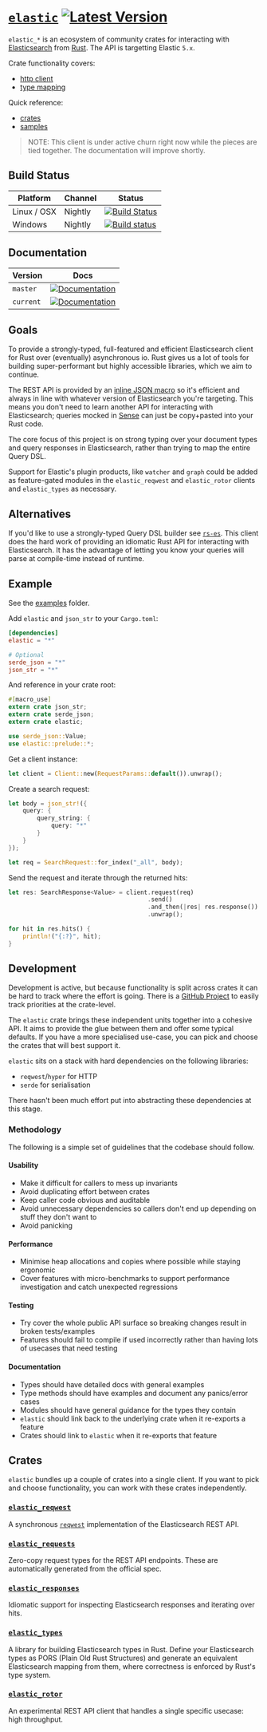 # [`elastic`](https://docs.rs/elastic/*/elastic/) [![Latest Version](https://img.shields.io/crates/v/elastic.svg)](https://crates.io/crates/elastic)

`elastic_*` is an ecosystem of community crates for interacting with [Elasticsearch](https://github.com/elastic/elasticsearch) from [Rust](https://www.rust-lang.org).
The API is targetting Elastic `5.x`.

Crate functionality covers:

- [http client](#elastic_reqwest)
- [type mapping](#elastic_types)

Quick reference:

- [crates](#crates)
- [samples](https://github.com/elastic-rs/elastic/tree/master/examples)

> NOTE: This client is under active churn right now while the pieces are tied together.
The documentation will improve shortly.

## Build Status
Platform  | Channel | Status
------------- | ------------- | -------------
Linux / OSX  | Nightly | [![Build Status](https://travis-ci.org/elastic-rs/elastic.svg?branch=master)](https://travis-ci.org/elastic-rs/elastic)
Windows  | Nightly | [![Build status](https://ci.appveyor.com/api/projects/status/t71058ht2qp732eh?svg=true)](https://ci.appveyor.com/project/KodrAus/elastic)

## Documentation

Version  | Docs
------------- | -------------
`master`  | [![Documentation](https://img.shields.io/badge/docs-rustdoc-orange.svg)](https://elastic-rs.github.io/elastic/elastic/)
`current`  | [![Documentation](https://img.shields.io/badge/docs-rustdoc-orange.svg)](https://docs.rs/elastic/*/elastic/)

## Goals

To provide a strongly-typed, full-featured and efficient Elasticsearch client for Rust over (eventually) asynchronous io. Rust gives us a lot of tools for building super-performant but highly accessible libraries, which we aim to continue.

The REST API is provided by an [inline JSON macro](https://github.com/KodrAus/json_str) so it's efficient and always in line with whatever version of Elasticsearch you're targeting. This means you don't need to learn another API for interacting with Elasticsearch; queries mocked in [Sense](https://www.elastic.co/blog/found-sense-a-cool-json-aware-interface-to-elasticsearch) can just be copy+pasted into your Rust code.

The core focus of this project is on strong typing over your document types and query responses in Elasticsearch, rather than trying to map the entire Query DSL.

Support for Elastic's plugin products, like `watcher` and `graph` could be added as feature-gated modules in the `elastic_reqwest` and `elastic_rotor` clients and `elastic_types` as necessary.

## Alternatives

If you'd like to use a strongly-typed Query DSL builder see [`rs-es`](https://github.com/benashford/rs-es). This client does the hard work of providing an idiomatic Rust API for interacting with Elasticsearch. It has the advantage of letting you know your queries will parse at compile-time instead of runtime.

## Example

See the [examples](https://github.com/elastic-rs/elastic/tree/master/examples) folder.

Add `elastic` and `json_str` to your `Cargo.toml`:

```toml
[dependencies]
elastic = "*"

# Optional
serde_json = "*"
json_str = "*"
```

And reference in your crate root:

```rust
#[macro_use]
extern crate json_str;
extern crate serde_json;
extern crate elastic;

use serde_json::Value;
use elastic::prelude::*;
```

Get a client instance:

```rust
let client = Client::new(RequestParams::default()).unwrap();
```

Create a search request:

```rust
let body = json_str!({
    query: {
        query_string: {
            query: "*"
        }
    }
});

let req = SearchRequest::for_index("_all", body);
```

Send the request and iterate through the returned hits:

```rust
let res: SearchResponse<Value> = client.request(req)
                                       .send()
                                       .and_then(|res| res.response())
                                       .unwrap();

for hit in res.hits() {
    println!("{:?}", hit);
}
```

## Development

Development is active, but because functionality is split across crates it can be hard to track where the effort is going.
There is a [GitHub Project](https://github.com/orgs/elastic-rs/projects/1) to easily track priorities at the crate-level.

The `elastic` crate brings these independent units together into a cohesive API. It aims to provide the glue between them and offer some typical defaults. If you have a more specialised use-case, you can pick and choose the crates that will best support it.

`elastic` sits on a stack with hard dependencies on the following libraries:

- `reqwest`/`hyper` for HTTP
- `serde` for serialisation

There hasn't been much effort put into abstracting these dependencies at this stage.

### Methodology

The following is a simple set of guidelines that the codebase should follow.

#### Usability

- Make it difficult for callers to mess up invariants
- Avoid duplicating effort between crates
- Keep caller code obvious and auditable
- Avoid unnecessary dependencies so callers don't end up depending on stuff they don't want to
- Avoid panicking

#### Performance

- Minimise heap allocations and copies where possible while staying ergonomic
- Cover features with micro-benchmarks to support performance investigation and catch unexpected regressions

#### Testing

- Try cover the whole public API surface so breaking changes result in broken tests/examples
- Features should fail to compile if used incorrectly rather than having lots of usecases that need testing

#### Documentation

- Types should have detailed docs with general examples
- Type methods should have examples and document any panics/error cases
- Modules should have general guidance for the types they contain
- `elastic` should link back to the underlying crate when it re-exports a feature
- Crates should link to `elastic` when it re-exports that feature

## Crates

`elastic` bundles up a couple of crates into a single client. If you want to pick and choose functionality, you can work with these crates independently.

### [`elastic_reqwest`](https://github.com/elastic-rs/elastic-reqwest)

A synchronous [`reqwest`](https://github.com/seanmonstar/reqwest) implementation of the Elasticsearch REST API.

### [`elastic_requests`](https://github.com/elastic-rs/elastic-requests)

Zero-copy request types for the REST API endpoints. These are automatically generated from the official spec.

### [`elastic_responses`](https://github.com/elastic-rs/elastic-responses)

Idiomatic support for inspecting Elasticsearch responses and iterating over hits.

### [`elastic_types`](https://github.com/elastic-rs/elastic-types)

A library for building Elasticsearch types in Rust. Define your Elasticsearch types as PORS (Plain Old Rust Structures) and generate an equivalent Elasticsearch mapping from them, where correctness is enforced by Rust's type system.

### [`elastic_rotor`](https://github.com/elastic-rs/elastic-rotor)

An experimental REST API client that handles a single specific usecase: high throughput.
